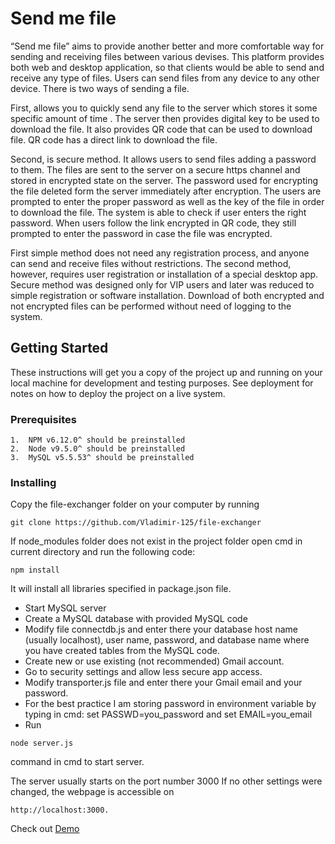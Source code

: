 # Send me file

“Send me file” aims to provide another better and more comfortable way for sending and receiving files between various devises. This platform provides both web and desktop application, so that clients would be able to send and receive any type of files. Users can send files from any device to any other device. There is two ways of sending a file. 

First, allows you to quickly send any file to the server which stores it some specific amount of time . The server then provides digital key to be used to download the file. It also provides QR code that can be used to download file. QR code has a direct link to download the file.

Second, is secure method. It allows users to send files adding a password to them. The files are sent to the server on a secure https channel and stored in encrypted state on the server. The password used for encrypting the file deleted form the server immediately after encryption. The users are prompted to enter the proper password as well as the key of the file in order to download the file. The system is able to check if user enters the right password. When users follow the link encrypted in QR code, they still prompted to enter the password in case the file was encrypted. 

First simple method does not need any registration process, and anyone can send and receive files without restrictions. The second method, however, requires user registration or installation of a special desktop app. Secure method was designed only for VIP users and later was reduced to simple registration or software installation. Download of both encrypted and not encrypted files can be performed without need of logging to the system.


## Getting Started

These instructions will get you a copy of the project up and running on your local machine for development and testing purposes. See deployment for notes on how to deploy the project on a live system.

### Prerequisites


```
1.	NPM v6.12.0^ should be preinstalled
2.	Node v9.5.0^ should be preinstalled
3.	MySQL v5.5.53^ should be preinstalled
```

### Installing
Copy the file-exchanger folder on your computer by running
```
git clone https://github.com/Vladimir-125/file-exchanger
```

If node_modules folder does not exist in the project folder open cmd in current directory and run the following code: 
```
npm install
``` 
It will install all libraries specified in package.json file.

- Start MySQL server
- Create a MySQL database with provided MySQL code
- Modify file connectdb.js and enter there your database host name (usually localhost), user name, password, and database name where you have created tables from the MySQL code.
- Create new or use existing (not recommended) Gmail account.
- Go to security settings and allow less secure app access.
- Modify transporter.js file and enter there your Gmail email and your password.
- For the best practice I am storing password in environment variable by typing in cmd: set PASSWD=you_password and set EMAIL=you_email
- Run 
```
node server.js
``` 
command in cmd to start server.

The server usually starts on the port number 3000
If no other settings were changed, the webpage is accessible on 
```
http://localhost:3000. 
```

Check out [Demo](http://13.125.60.5/ "Open demo in new tab")
